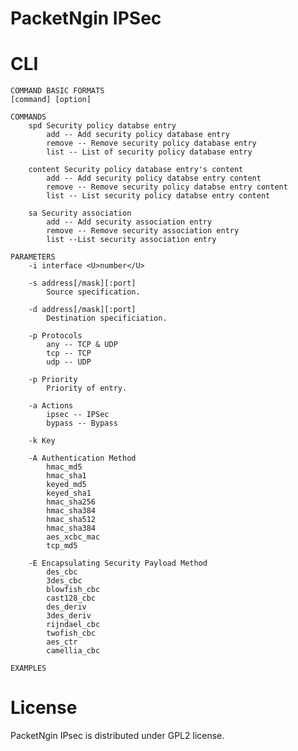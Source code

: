 # PacketNgin IPSec

# CLI
	COMMAND BASIC FORMATS
	[command] [option]

	COMMANDS
		spd Security policy databse entry
			add -- Add security policy database entry
			remove -- Remove security policy database entry
			list -- List of security policy database entry

		content Security policy database entry's content
			add -- Add security policy databse entry content
			remove -- Remove security policy databse entry content
			list -- List security policy databse entry content

		sa Security association
			add -- Add security association entry
			remove -- Remove security association entry
			list --List security association entry
	
	PARAMETERS
		-i interface <U>number</U>

		-s address[/mask][:port]
			Source specification.

		-d address[/mask][:port]
			Destination specificiation.

		-p Protocols
			any -- TCP & UDP
			tcp -- TCP
			udp -- UDP

		-p Priority
			Priority of entry.

		-a Actions
			ipsec -- IPSec
			bypass -- Bypass

		-k Key

		-A Authentication Method
			hmac_md5
			hmac_sha1
			keyed_md5
			keyed_sha1
			hmac_sha256
			hmac_sha384
			hmac_sha512
			hmac_sha384
			aes_xcbc_mac
			tcp_md5

		-E Encapsulating Security Payload Method
			des_cbc
			3des_cbc
			blowfish_cbc
			cast128_cbc
			des_deriv
			3des_deriv
			rijndael_cbc
			twofish_cbc
			aes_ctr
			camellia_cbc

	EXAMPLES

# License

PacketNgin IPsec is distributed under GPL2 license.
